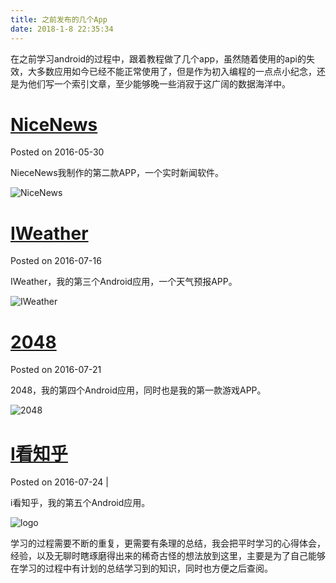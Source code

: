 ```yaml
---
title: 之前发布的几个App
date: 2018-1-8 22:35:34
---
```


在之前学习android的过程中，跟着教程做了几个app，虽然随着使用的api的失效，大多数应用如今已经不能正常使用了，但是作为初入编程的一点点小纪念，还是为他们写一个索引文章，至少能够晚一些消寂于这广阔的数据海洋中。

# [NiceNews](http://jixiaoyong.github.io/jixiaoyong.github.io/blog/backup/blog_2016To2017/2016/05/NiceNews/)

Posted on 2016-05-30

NieceNews我制作的第二款APP，一个实时新闻软件。

![NiceNews](http://jixiaoyong.github.io/jixiaoyong.github.io/blog/backup/blog_2016To2017/2016/05/NiceNews/images/icon.png)

# [IWeather](http://jixiaoyong.github.io/jixiaoyong.github.io/blog/backup/blog_2016To2017/2016/07/IWeather/)

Posted on 2016-07-16

IWeather，我的第三个Android应用，一个天气预报APP。

![IWeather](http://jixiaoyong.github.io/blog/backup/blog_2016To2017/2016/07/IWeather/images/1.png)

# [2048](http://jixiaoyong.github.io/jixiaoyong.github.io/blog/backup/blog_2016To2017/2016/07/2048/)

Posted on 2016-07-21

2048，我的第四个Android应用，同时也是我的第一款游戏APP。

![2048](http://jixiaoyong.github.io/blogbackup/blog_2016To2017/2016/07/2048/images/1.png)



# [I看知乎](http://jixiaoyong.github.io/jixiaoyong.github.io/blog/backup/blog_2016To2017/2016/07/I%E7%9C%8B%E7%9F%A5%E4%B9%8E/)

Posted on 2016-07-24   | 

i看知乎，我的第五个Android应用。



![logo](http://jixiaoyong.github.io/blog/backup/blog_2016To2017/2016/07/I%E7%9C%8B%E7%9F%A5%E4%B9%8E/images/1.png)



学习的过程需要不断的重复，更需要有条理的总结，我会把平时学习的心得体会，经验，以及无聊时瞎琢磨得出来的稀奇古怪的想法放到这里，主要是为了自己能够在学习的过程中有计划的总结学习到的知识，同时也方便之后查阅。